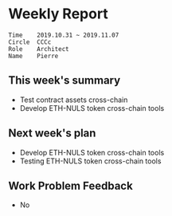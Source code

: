 # Weekly Report 

```
Time	2019.10.31 ~ 2019.11.07
Circle	CCCc
Role	Architect
Name	Pierre
```
## This week's summary

- Test contract assets cross-chain
- Develop ETH-NULS token cross-chain tools

## Next week's plan

- Develop ETH-NULS token cross-chain tools
- Testing ETH-NULS token cross-chain tools

## Work Problem Feedback

- No

